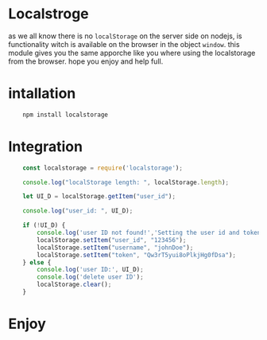 # Localstroge

as we all know there is no `localStorage` on the server side on nodejs, is functionality witch is available on the browser in the object `window`.
this module gives you the same apporche like you where using the localstorage from the browser.
hope you enjoy and help full.
# intallation

```bash
    npm install localstorage
```

# Integration
```javascript
    const localstorage = require('localstorage');

    console.log("localStorage length: ", localStorage.length);

    let UI_D = localStorage.getItem("user_id");

    console.log("user_id: ", UI_D);

    if (!UI_D) {
        console.log('user ID not found!','Setting the user id and token...');
        localStorage.setItem("user_id", "123456");
        localStorage.setItem("username", "johnDoe");
        localStorage.setItem("token", "Qw3rT5yui8oPlkjHg0fDsa");
    } else {
        console.log('user ID:', UI_D);
        console.log('delete user ID');
        localStorage.clear();
    }
```

# Enjoy